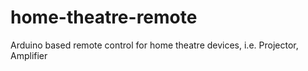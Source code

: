 # home-theatre-remote
Arduino based remote control for home theatre devices, i.e. Projector, Amplifier
